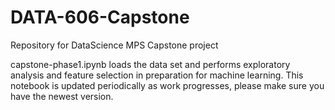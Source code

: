 # DATA-606-Capstone
Repository for DataScience MPS Capstone project

capstone-phase1.ipynb loads the data set and performs exploratory analysis and feature selection in preparation for machine learning.
This notebook is updated periodically as work progresses, please make sure you have the newest version.
